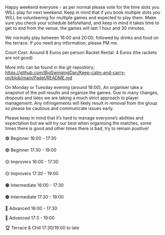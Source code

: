 Happy weekend everyone - as per normal please vote for the time slots you WILL play for next weekend. Keep in mind that if you book multiple slots you WILL be volunteering for multiple games and expected to play them. Make sure you check your schedule beforehand, and keep in mind it takes time to get to and from the venue, the games will last 1 hour and 30 minutes.

We normally play between 16:00 and 20:00, followed by drinks and food on the terrace. If you need any information, please PM me.

Court Cost: Around 8 Euros per person
Racket Rental: 4 Euros (the rackets are not good)

More info can be found in the git repostiory;
https://github.com/BigSwingingDan/Keep-calm-and-carry-on/blob/main/Padel/README.md

On Monday or Tuesday evening (around 18:00), An organiser take a snapshot of the poll results and organize the games. Due to many changes, dropouts and lates we are taking a much strict approach to player management. Any infringements will likely result in removal from the group so please be cautious and communicate issues early.

Please keep in mind that it’s hard to manage everyone’s abilities and expectation but we will try our best when organising the matches, some times there is good and other times there is bad, try to remain positive!

🟢 Beginner 16:00 - 17:30

🟢 Beginner 17:30 - 19:00

🟡 Improvers 16:00 - 17:30

🟡 Improvers 17:30 - 19:00

🟠 Intermediate 16:00 - 17:30

🟠 Intermediate 17:30 - 19:00

🔴 Advanced 16:00 - 17:30

🔴 Advanced 17:3 - 19:00

🏆 Terrace & Chill 17:30/19:00 to late